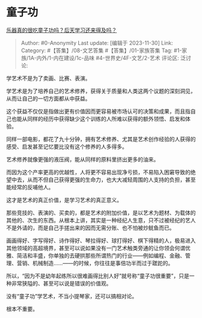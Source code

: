 # 童子功
[乐器真的很吃童子功吗？后天学习还来得及吗？](https://www.zhihu.com/question/569592857/answer/3308792846)

> Author: #0-Anonymity
> Last update: [编辑于 2023-11-30]
> Link:
> Category: #【答集】/08-文艺答集 #【答集】/01-家族答集 
> Tag: #1-家族/1A-内外/1-内在建设/1c-品味 #4-世界史/4F-文艺/2-艺术 
> 评论区:
> 泛讨论:

学艺术不是为了卖画、比赛、表演。

学艺术是为了培养自己的艺术修养，获得关于质量和人类这两个议题的深刻洞见，从而让自己的一切方面都从中获益。

这个获益不仅仅是指做出更有价值因而更容易被市场认可的决策和成果，而且指自己也能从同样的经历中获得缺少这个训练的人所难以获得的额外领悟、启发和体验。

同样一部电影，都花了九十分钟，拥有艺术修养、尤其是艺术创作经验的人获得的感受、启发甚至记忆要比没有这个修养的人多得多。

艺术修养就像更强的液压阀，能从同样的原料里挤出更多的油来。

而因为这个产率更高的优越性，人将更不容易出现净亏损，不易陷入困窘导致的绝望中去，从而不但自己获得更强的生命力，也大大减轻周围的人支持的负担，甚至能经常的反哺他人。

这才是艺术的真正价值，是学习艺术的真正意义。

那些竞技的、表演的、买卖的，都是艺术的附加价值，是以艺术为题材、为载体的其他的、次生的东西。从根本上讲，其实是一种经纪人生意，只不过被经纪的艺人不是外请的，而是自己手搓出来的因而无需分账、也不怕被炒鱿鱼而已。

画画得好、字写得好、诗作得好、琴拉得好、球打得好、棋下得精的人，极易进入其他领域的高超境界，甚至可以说如果没有一门艺术触类旁通的让你领会何谓优雅、简洁和丰盛，你单独的去硬拱那些所谓热门的行业——例如编程、金融、管理、营销、机械制造……——的时候，你往往是事倍功半而过于蹉跎的。

所以，“因为不是幼年起练所以很难画得比别人好”就号称“童子功很重要”，只是一种非常狭隘的、甚至可以说是错误的价值观。

没有“童子功”学艺术，不当小提琴家，还可以搞相对论。

根本不重要。
